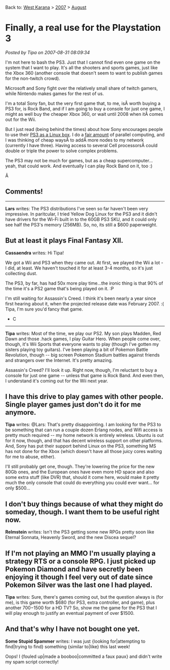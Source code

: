 Back to: [West Karana](/posts/westkarana.md) > [2007](/posts/2007/westkarana.md) > [August](./westkarana.md)
# Finally, a real use for the Playstation 3

*Posted by Tipa on 2007-08-31 08:09:34*

I'm not here to bash the PS3. Just that I cannot find even one game on the system that I want to play. It's all the shooters and sports games, just like the Xbox 360 (another console that doesn't seem to want to publish games for the non-twitch crowd).

Microsoft and Sony fight over the relatively small share of twitch gamers, while Nintendo makes games for the rest of us.

I'm a total Sony fan, but the very first game that, to me, isÂ worth buying a PS3 for, is Rock Band, and if I am going to buy a console for just one game, I might as well buy the cheaper Xbox 360, or wait until 2008 when itÂ comes out for the Wii.

But I just read (being behind the times) about how Sony encourages people to use their [PS3 as a Linux box](http://en.wikipedia.org/wiki/Linux_for_PlayStation_3). I do a [fair amount](http://shewhoshapes.wordpress.com) of parallel computing, and I was thinking of cheap waysÂ to addÂ more nodes to my network (currently I have three). Having access to several Cell processorsÂ could double or triple the power to solve complex problems.

The PS3 may not be much for games, but as a cheap supercomputer... yeah, that could work. And eventually I can play Rock Band on it, too :)

Â 
## Comments!
---
**Lars** writes: The PS3 distributions I've seen so far haven't been very impressive. In paritcular, I tried Yellow Dog Linux for the PS3 and it didn't have drivers for the Wi-Fi built in to the 60GB PS3 SKU, and it could only see half the PS3's memory (256MB). So, no, its still a $600 paperweight.

But at least it plays Final Fantasy XII.
---
**Cassaendra** writes: Hi Tipa!

We got a Wii and PS3 when they came out. At first, we played the Wii a lot - I did, at least. We haven't touched it for at least 3-4 months, so it's just collecting dust. 

The PS3, by far, has had 50x more play time...the ironic thing is that 90% of the time it's a PS2 game that's being played on it. :P 

I'm still waiting for Assassin's Creed. I think it's been nearly a year since first hearing about it, when the projected release date was February 2007. :( Tipa, I'm sure you'd fancy that game. 

- C
---
**Tipa** writes: Most of the time, we play our PS2. My son plays Madden, Red Dawn and those .hack games, I play Guitar Hero. When people come over, though, it's Wii Sports that everyone wants to play (though I've gotten my sisters playing toy guitars). I've been playing a bit of Pokemon Battle Revolution, though -- big screen Pokemon Stadium battles against friends and strangers over the Internet. It's pretty amazing.

Assassin's Creed? I'll look it up. Right now, though, I'm reluctant to buy a console for just one game -- unless that game is Rock Band. And even then, I understand it's coming out for the Wii next year.

I have this drive to play games with other people. Single player games just don't do it for me anymore.
---
**Tipa** writes: @Lars: That's pretty disappointing. I am looking for the PS3 to be something that can run a couple dozen Erlang nodes, and Wifi access is pretty much required -- my home network is entirely wireless. Ubuntu is out for it now, though, and that has decent wireless support on other platforms. And, Sony has put their support behind Linux on the PS3, something MS has not done for the Xbox (which doesn't have all those juicy cores waiting for me to abuse, either).

I'll still probably get one, though. They're lowering the price for the new 80Gb ones, and the European ones have even more HD space and also some extra stuff (like DVR) that, should it come here, would make it pretty much the only console that could do everything you could ever want... for only $500...

I don't buy things because of what they might do someday, though. I want them to be useful right now.
---
**Relmstein** writes: Isn't the PS3 getting some new RPGs pretty soon like Eternal Sonnata, Heavenly Sword, and the new Discea sequel?

If I'm not playing an MMO I'm usually playing a strategy RTS or a console RPG. I just picked up Pokemon Diamond and have secretly been enjoying it though I feel very out of date since Pokemon Silver was the last one I had played.
---
**Tipa** writes: Sure, there's games coming out, but the question always is (for me), is this game worth $680 (for PS3, extra controller, and game), plus another $700-$1500 for a HD TV? So, show me the game for the PS3 that I will play enough to justify an eventual payment of over $1500.

And that's why I have not bought one yet.
---
**Some Stupid Spammer** writes: I was just {looking for|attempting to find|trying to find} something {similar to|like} this last week!

Oops! I {fouled up|made a booboo|committed a faux paux} and didn't write my spam script correctly!

